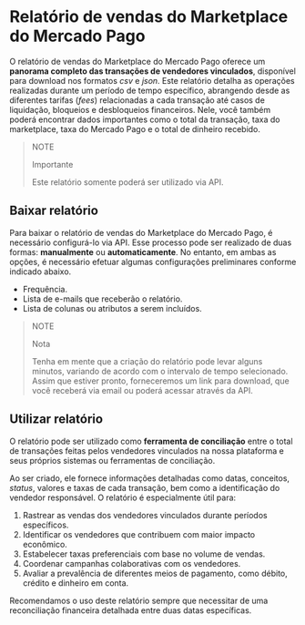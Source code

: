 # Relatório de vendas do Marketplace do Mercado Pago

O relatório de vendas do Marketplace do Mercado Pago oferece um **panorama completo das transações de vendedores vinculados**, disponível para download nos formatos _csv_ e _json_. Este relatório detalha as operações realizadas durante um período de tempo específico, abrangendo desde as diferentes tarifas (_fees_) relacionadas a cada transação até casos de liquidação, bloqueios e desbloqueios financeiros. Nele, você também poderá encontrar dados importantes como o total da transação, taxa do marketplace, taxa do Mercado Pago e o total de dinheiro recebido.

> NOTE
>
> Importante
>
> Este relatório somente poderá ser utilizado via API.

## Baixar relatório

Para baixar o relatório de vendas do Marketplace do Mercado Pago, é necessário configurá-lo via API. Esse processo pode ser realizado de duas formas: **manualmente** ou **automaticamente**. No entanto, em ambas as opções, é necessário efetuar algumas configurações preliminares conforme indicado abaixo.

   - Frequência.
   - Lista de e-mails que receberão o relatório.
   - Lista de colunas ou atributos a serem incluídos.

> NOTE
>
> Nota
>
> Tenha em mente que a criação do relatório pode levar alguns minutos, variando de acordo com o intervalo de tempo selecionado. Assim que estiver pronto, forneceremos um link para download, que você receberá via email ou poderá acessar através da API.

## Utilizar relatório

O relatório pode ser utilizado como **ferramenta de conciliação** entre o total de transações feitas pelos vendedores vinculados na nossa plataforma e seus próprios sistemas ou ferramentas de conciliação.

Ao ser criado, ele fornece informações detalhadas como datas, conceitos, _status_, valores e taxas de cada transação, bem como a identificação do vendedor responsável. O relatório é especialmente útil para:

 1. Rastrear as vendas dos vendedores vinculados durante períodos específicos.
 2. Identificar os vendedores que contribuem com maior impacto econômico.
 3. Estabelecer taxas preferenciais com base no volume de vendas.
 4. Coordenar campanhas colaborativas com os vendedores.
 5. Avaliar a prevalência de diferentes meios de pagamento, como débito, crédito e dinheiro em conta.

Recomendamos o uso deste relatório sempre que necessitar de uma reconciliação financeira detalhada entre duas datas específicas.
